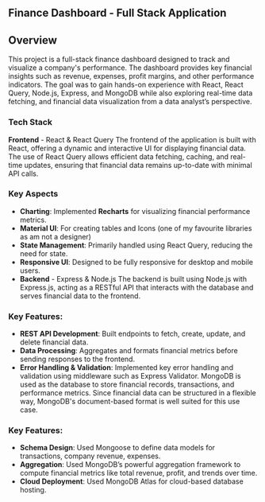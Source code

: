 ## Finance Dashboard - Full Stack Application
## Overview
This project is a full-stack finance dashboard designed to track and visualize a company's performance. The dashboard provides key financial insights such as revenue, expenses, profit margins, and other performance indicators. The goal was to gain hands-on experience with React, React Query, Node.js, Express, and MongoDB while also exploring real-time data fetching, and financial data visualization from a data analyst’s perspective.

### Tech Stack
**Frontend** - React & React Query
The frontend of the application is built with React, offering a dynamic and interactive UI for displaying financial data. The use of React Query allows efficient data fetching, caching, and real-time updates, ensuring that financial data remains up-to-date with minimal API calls.

### Key Aspects
* **Charting**: Implemented **Recharts** for visualizing financial performance metrics.
* **Material UI**: For creating tables and Icons (one of my favourite libraries as am not a designer)
* **State Management**: Primarily handled using React Query, reducing the need for state.
* **Responsive UI**: Designed to be fully responsive for desktop and mobile users.
* **Backend** - Express & Node.js
The backend is built using Node.js with Express.js, acting as a RESTful API that interacts with the database and serves financial data to the frontend.

### Key Features:
* **REST API Development**: Built endpoints to fetch, create, update, and delete financial data.
* **Data Processing**: Aggregates and formats financial metrics before sending responses to the frontend.
* **Error Handling & Validation**: Implemented key error handling and validation using middleware such as Express Validator.
MongoDB is used as the database to store financial records, transactions, and performance metrics. Since financial data can be structured in a flexible way, MongoDB's document-based format is well suited for this use case.

### Key Features:
* **Schema Design**: Used Mongoose to define data models for transactions, company revenue, expenses.
* **Aggregation**: Used MongoDB’s powerful aggregation framework to compute financial metrics like total revenue, profit, and trends over time.
* **Cloud Deployment**: Used MongoDB Atlas for cloud-based database hosting.

